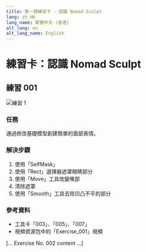 ```yaml
---
title: 第一課練習卡 - 認識 Nomad Sculpt
lang: zh_HK
lang_name: 繁體中文 (香港)
alt_lang: en
alt_lang_name: English
---
```


# **練習卡：認識 Nomad Sculpt**

## 練習 001

![練習 1](images/1.png)

### 任務
通過修改基礎模型創建簡單的面部表情。

### 解決步驟
1. 使用「SelfMask」
2. 使用「Rect」選擇器遮罩眼睛部分
3. 使用「Move」工具改變嘴部
4. 清除遮罩
5. 使用「Smooth」工具去除凹凸不平的部分

### 參考資料
- 工具卡「003」、「005」、「007」
- 視頻資源包中的「Exercise_001」視頻

[... Exercise No. 002 content ...] 